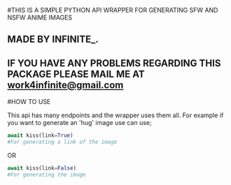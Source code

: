 #THIS IS A SIMPLE PYTHON API WRAPPER FOR GENERATING SFW AND NSFW ANIME IMAGES
## MADE BY INFINITE_.
## IF YOU HAVE ANY PROBLEMS REGARDING THIS PACKAGE PLEASE MAIL ME AT work4infinite@gmail.com

#HOW TO USE

This api has many endpoints and the wrapper uses them all.
For example if you want to generate an 'hug' image use can use;

```py
await kiss(link=True)
#For generating a link of the image
```

OR

```py
await kiss(link=False)
#For generating the image
```

